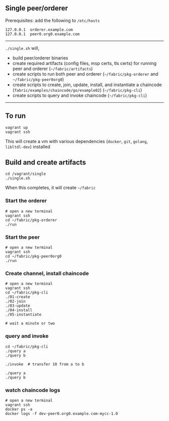 ## Single peer/orderer

Prerequisites: add the following to `/etc/hosts`

```
127.0.0.1  orderer.example.com
127.0.0.1  peer0.org0.example.com
```


---


`./single.sh` will,
- build peer/orderer binaries
- create required artifacts (config files, msp certs, tls certs) for running peer and orderer (`~/fabric/artifacts`)
- create scripts to run both peer and orderer (`~/fabric/pkg-orderer` and `~/fabric/pkg-peer0org0`)
- create scripts to create, join, update, install, and instantiate a chaincode (`fabric/examples/chaincode/go/example02`) (`~/fabric/pkg-cli`)
- create scripts to query and invoke chaincode (`~/fabric/pkg-cli`)


---


## To run
```
vagrant up
vagrant ssh
```

This will create a vm with various dependencies (`docker`, `git`, `golang`, `libltdl-dev`) installed

## Build and create artifacts
```
cd /vagrant/single
./single.sh
```

When this completes, it will create `~/fabric`

### Start the orderer
```
# open a new terminal
vagrant ssh
cd ~/fabric/pkg-orderer
./run
```

### Start the peer
```
# open a new terminal
vagrant ssh
cd ~/fabric/pkg-peer0org0
./run
```

### Create channel, install chaincode
```
# open a new terminal
vagrant ssh
cd ~/fabric/pkg-cli
./01-create
./02-join
./03-update
./04-install
./05-instantiate

# wait a minute or two
```

### query and invoke
```
cd ~/fabric/pkg-cli
./query a
./query b

./invoke  # transfer 10 from a to b

./query a
./query b
```

### watch chaincode logs
```
# open a new terminal
vagrant ssh
docker ps -a
docker logs -f dev-peer0.org0.example.com-mycc-1.0
